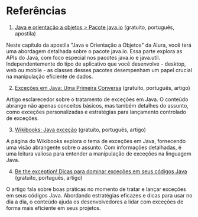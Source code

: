 # Referências

1. [Java e orientação a objetos > Pacote java.io](https://www.alura.com.br/apostila-java-orientacao-objetos/apendice-pacote-java-io) (gratuito, português, apostila)

Neste capítulo da apostila "Java e Orientação a Objetos" da Alura, você terá uma abordagem detalhada sobre o pacote java.io. Essa parte explora as APIs do Java, com foco especial nos pacotes java.io e java.util. Independentemente do tipo de aplicativo que você desenvolve - desktop, web ou mobile - as classes desses pacotes desempenham um papel crucial na manipulação eficiente de dados.

2. [Exceções em Java: Uma Primeira Conversa](https://www.linkedin.com/pulse/exce%C3%A7%C3%B5es-em-java-uma-primeira-conversa-vanessa/) (gratuito, português, artigo)

Artigo esclarecedor sobre o tratamento de exceções em Java. O conteúdo abrange não apenas conceitos básicos, mas também detalhes do assunto, como exceções personalizadas e estratégias para lançamento controlado de exceções.

3. [Wikibooks: Java exceção](https://pt.wikibooks.org/wiki/Java/Exce%C3%A7%C3%B5es) (gratuito, português, artigo)

A página do Wikibooks explora o tema de exceções em Java, fornecendo uma visão abrangente sobre o assunto. Com informações detalhadas, é uma leitura valiosa para entender a manipulação de exceções na linguagem Java.

4. [Be the exception! Dicas para dominar exceções em seus códigos Java](https://dev.to/dearrudam/be-the-exception-dicas-para-dominar-excecoes-em-seus-codigos-java-4nlo) (gratuito, português, artigo)

O artigo fala sobre boas práticas no momento de tratar e lançar exceções em seus códigos Java. Abordando estratégias eficazes e dicas para usar no dia a dia, o conteúdo ajuda os desenvolvedores a lidar com exceções de forma mais eficiente em seus projetos.

